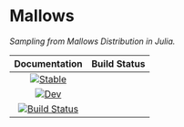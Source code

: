 # Mallows

*Sampling from Mallows Distribution in Julia.*

| **Documentation** | **Build Status** |
|:-----------------:|:----------------:|
| [![Stable](https://img.shields.io/badge/docs-stable-blue.svg)](https://luiz-lorena.github.io/Mallows.jl/stable/)
[![Dev](https://img.shields.io/badge/docs-dev-blue.svg)](https://luiz-lorena.github.io/Mallows.jl/dev/) |
[![Build Status](https://github.com/luiz-lorena/Mallows.jl/actions/workflows/CI.yml/badge.svg?branch=master)](https://github.com/luiz-lorena/Mallows.jl/actions/workflows/CI.yml?query=branch%3Amaster) |


